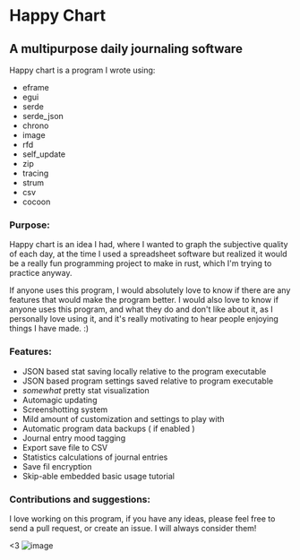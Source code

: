 # Happy Chart
## A multipurpose daily journaling software


Happy chart is a program I wrote using:
- eframe
- egui
- serde
- serde_json
- chrono
- image
- rfd
- self_update
- zip
- tracing
- strum
- csv
- cocoon

### Purpose:
Happy chart is an idea I had, where I wanted to graph the subjective quality of each day, at the time I used a spreadsheet software but realized it would be a really fun programming project to make in rust, which I'm trying to practice anyway.

If anyone uses this program, I would absolutely love to know if there are any features that would make the program better. 
I would also love to know if anyone uses this program, and what they do and don't like about it, as I personally love using it, and it's really motivating to hear people enjoying things I have made. :)

### Features:
- JSON based stat saving locally relative to the program executable
- JSON based program settings saved relative to program executable
- _somewhat_ pretty stat visualization
- Automagic updating
- Screenshotting system
- Mild amount of customization and settings to play with
- Automatic program data backups ( if enabled )
- Journal entry mood tagging
- Export save file to CSV
- Statistics calculations of journal entries
- Save fil encryption
- Skip-able embedded basic usage tutorial


### Contributions and suggestions:
I love working on this program, if you have any ideas, please feel free to send a pull request, or create an issue. I will always consider them!

<3
![image](https://i.imgur.com/QHpn7mU.png)

